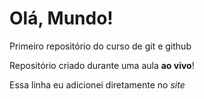 # Olá, Mundo!
 Primeiro repositório do curso de git e github

 Repositório criado durante uma aula **ao vivo**!

Essa linha eu adicionei diretamente no *site*


